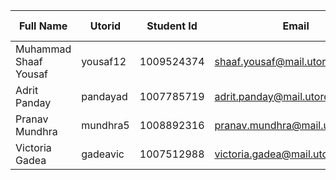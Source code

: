 | Full Name  | Utorid | Student Id | Email | Best Way To Connect | Slack User Name |
| ------------- | ------------- | ------------- | ------------- | ------------- | ------------- |
| Muhammad Shaaf Yousaf  | yousaf12  | 1009524374 | shaaf.yousaf@mail.utoronto.ca | Email | shaaf.yousaf |
| Adrit Panday | pandayad | 1007785719 | adrit.panday@mail.utoronto.ca | Text/call on 4373327737 | adrit.panday |
| Pranav Mundhra | mundhra5 | 1008892316 | pranav.mundhra@mail.utoronto.ca | text/call on ‪+1 (437) 518-2664 | pranav.mundhra |
| Victoria Gadea | gadeavic | 1007512988 | victoria.gadea@mail.utoronto.ca | Text/call on 6476083266 | victoria.Gadea |

